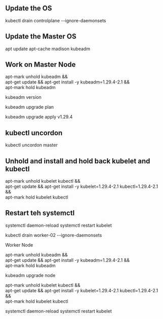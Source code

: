 ## Update the OS 
kubectl drain controlplane --ignore-daemonsets

## Update the Master OS 
apt update
apt-cache madison kubeadm



## Work on Master Node 

apt-mark unhold kubeadm && \
apt-get update && apt-get install -y kubeadm=1.29.4-2.1 && \
apt-mark hold kubeadm

kubeadm version



kubeadm upgrade plan

 kubeadm upgrade apply v1.29.4

## kubectl uncordon <node name>
kubectl uncordon master

## Unhold and install and hold back kubelet and kubectl 

apt-mark unhold kubelet kubectl && \
apt-get update && apt-get install -y kubelet=1.29.4-2.1 kubectl=1.29.4-2.1 && \
apt-mark hold kubelet kubectl

## Restart teh systemctl 

systemctl daemon-reload
systemctl restart kubelet

kubectl drain worker-02 --ignore-daemonsets


Worker Node 

apt-mark unhold kubeadm && \
apt-get update && apt-get install -y kubeadm=1.29.4-2.1 && \
apt-mark hold kubeadm



kubeadm upgrade node

apt-mark unhold kubelet kubectl && \
apt-get update && apt-get install -y kubelet=1.29.4-2.1 kubectl=1.29.4-2.1 && \
apt-mark hold kubelet kubectl

systemctl daemon-reload
 systemctl restart kubelet
